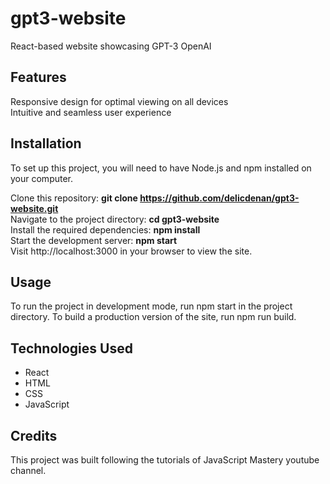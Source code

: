 # gpt3-website

React-based website showcasing GPT-3 OpenAI  

## Features

Responsive design for optimal viewing on all devices  
Intuitive and seamless user experience

## Installation  

To set up this project, you will need to have Node.js and npm installed on your computer.  

Clone this repository: **git clone https://github.com/delicdenan/gpt3-website.git**  
Navigate to the project directory: **cd gpt3-website**  
Install the required dependencies: **npm install**  
Start the development server: **npm start**  
Visit http://localhost:3000 in your browser to view the site.  

## Usage

To run the project in development mode, run npm start in the project directory. To build a production version of the site, run npm run build.  

## Technologies Used  

- React  
- HTML  
- CSS  
- JavaScript  


## Credits  

This project was built following the tutorials of JavaScript Mastery youtube channel.
